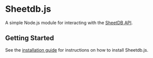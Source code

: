 # Sheetdb.js

A simple Node.js module for interacting with the [SheetDB API](https://sheetdb.io/).

## Getting Started

See the [installation guide]("/guide/installation.md") for instructions on how to install Sheetdb.js.
